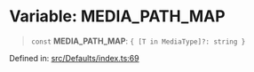 # Variable: MEDIA\_PATH\_MAP

> `const` **MEDIA\_PATH\_MAP**: `{ [T in MediaType]?: string }`

Defined in: [src/Defaults/index.ts:69](https://github.com/Fokusdotid/bail/blob/cf6cc85134e12081bc635cea02cc0eee74033a81/src/Defaults/index.ts#L69)
